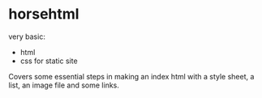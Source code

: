 # horsehtml
very basic: 
- html 
- css 
for static site

Covers some essential steps in making an index html with a style sheet, a list, an image file and some links. 
